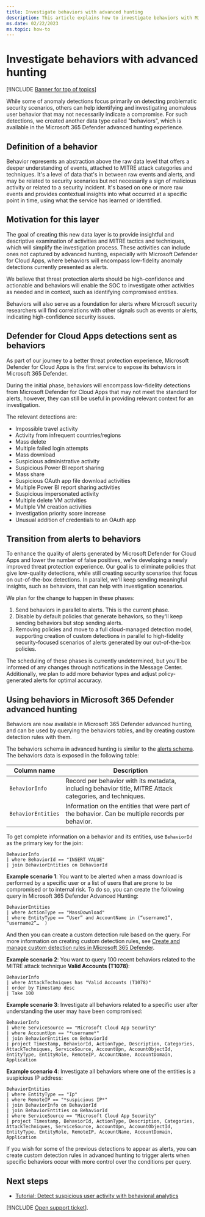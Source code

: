 ```yaml
---
title: Investigate behaviors with advanced hunting
description: This article explains how to investigate behaviors with Microsoft 365 Defender advanced hunting in Microsoft Defender for Cloud Apps. 
ms.date: 02/22/2023
ms.topic: how-to
---
```

# Investigate behaviors with advanced hunting

[!INCLUDE [Banner for top of topics](includes/banner.md)]

While some of anomaly detections focus primarily on detecting problematic security scenarios, others can help identifying and investigating anomalous user behavior that may not necessarily indicate a compromise. For such detections, we created another data type called "behaviors", which is available in the Microsoft 365 Defender advanced hunting experience.

## Definition of a behavior

Behavior represents an abstraction above the raw data level that offers a deeper understanding of events, attached to MITRE attack categories and techniques. It's a level of data that's in between raw events and alerts, and may be related to security scenarios but not necessarily a sign of malicious activity or related to a security incident. It's based on one or more raw events and provides contextual insights into what occurred at a specific point in time, using what the service has learned or identified.

## Motivation for this layer

The goal of creating this new data layer is to provide insightful and descriptive examination of activities and MITRE tactics and techniques, which will simplify the investigation process. These activities can include ones not captured by advanced hunting, especially with Microsoft Defender for Cloud Apps, where behaviors will encompass low-fidelity anomaly detections currently presented as alerts.

We believe that threat protection alerts should be high-confidence and actionable and behaviors will enable the SOC to investigate other activities as needed and in context, such as identifying compromised entities.

Behaviors will also serve as a foundation for alerts where Microsoft security researchers will find correlations with other signals such as events or alerts, indicating high-confidence security issues.

## Defender for Cloud Apps detections sent as behaviors

As part of our journey to a better threat protection experience, Microsoft Defender for Cloud Apps is the first service to expose its behaviors in Microsoft 365 Defender.

During the initial phase, behaviors will encompass low-fidelity detections from Microsoft Defender for Cloud Apps that may not meet the standard for alerts, however, they can still be useful in providing relevant context for an investigation.

The relevant detections are:

- Impossible travel activity
- Activity from infrequent countries/regions
- Mass delete
- Multiple failed login attempts
- Mass download
- Suspicious administrative activity
- Suspicious Power BI report sharing
- Mass share
- Suspicious OAuth app file download activities
- Multiple Power BI report sharing activities
- Suspicious impersonated activity
- Multiple delete VM activities
- Multiple VM creation activities
- Investigation priority score increase
- Unusual addition of credentials to an OAuth app

## Transition from alerts to behaviors

To enhance the quality of alerts generated by Microsoft Defender for Cloud Apps and lower the number of false positives, we're developing a newly improved threat protection experience. Our goal is to eliminate policies that give low-quality detections, while still creating security scenarios that focus on out-of-the-box detections. In parallel, we'll keep sending meaningful insights, such as behaviors, that can help with investigation scenarios.

We plan for the change to happen in these phases:

1. Send behaviors in parallel to alerts. This is the current phase.
1. Disable by default policies that generate behaviors, so they'll keep sending behaviors but stop sending alerts.
1. Removing policies and move to a full cloud-managed detection model, supporting creation of custom detections in parallel to high-fidelity security-focused scenarios of alerts generated by our out-of-the-box policies.

The scheduling of these phases is currently undetermined, but you'll be informed of any changes through notifications in the Message Center. Additionally, we plan to add more behavior types and adjust policy-generated alerts for optimal accuracy.

## Using behaviors in Microsoft 365 Defender advanced hunting

Behaviors are now available in Microsoft 365 Defender advanced hunting, and can be used by querying the behaviors tables, and by creating custom detection rules with them.

The behaviors schema in advanced hunting is similar to the [alerts schema](/microsoft-365/security/defender/advanced-hunting-alertinfo-table). The behaviors data is exposed in the following table:

|Column name  |Description  |
|---------|---------|
|`BehaviorInfo`    |  Record per behavior with its metadata, including behavior title, MITRE Attack categories, and techniques. |
| `BehaviorEntities`      | Information on the entities that were part of the behavior. Can be multiple records per behavior.        |

To get complete information on a behavior and its entities, use `BehaviorId` as the primary key for the join:

```kusto
BehaviorInfo
| where BehaviorId == "INSERT VALUE"
| join BehaviorEntities on BehaviorId
```

**Example scenario 1**: You want to be alerted when a mass download is performed by a specific user or a list of users that are prone to be compromised or to internal risk. To do so, you can create the following query in Microsoft 365 Defender Advanced Hunting:

```kusto
BehaviorEntities
| where ActionType == "MassDownload" 
| where EntityType == “User” and AccountName in (“username1”, “username2”…  ) 
```

And then you can create a custom detection rule based on the query. For more information on creating custom detection rules, see [Create and manage custom detection rules in Microsoft 365 Defender](/microsoft-365/security/defender/custom-detection-rules).

**Example scenario 2**: You want to query 100 recent behaviors related to the MITRE attack technique **Valid Accounts (T1078)**:

```kusto
BehaviorInfo
| where AttackTechniques has "Valid Accounts (T1078)"
| order by Timestamp desc 
| Take 100
```

**Example scenario 3**: Investigate all behaviors related to a specific user after understanding the user may have been compromised:

```kusto
BehaviorInfo
| where ServiceSource == "Microsoft Cloud App Security"
| where AccountUpn == "*username*"
| join BehaviorEntities on BehaviorId
| project Timestamp, BehaviorId, ActionType, Description, Categories, AttackTechniques, ServiceSource, AccountUpn, AccountObjectId, EntityType, EntityRole, RemoteIP, AccountName, AccountDomain, Application
```

**Example scenario 4**: Investigate all behaviors where one of the entities is a suspicious IP address:

```kusto
BehaviorEntities
| where EntityType == "Ip"
| where RemoteIP == "*suspicious IP*"
| join BehaviorInfo on BehaviorId
| join BehaviorEntities on BehaviorId
| where ServiceSource == "Microsoft Cloud App Security"
| project Timestamp, BehaviorId, ActionType, Description, Categories, AttackTechniques, ServiceSource, AccountUpn, AccountObjectId, EntityType, EntityRole, RemoteIP, AccountName, AccountDomain, Application
```

If you wish for some of the previous detections to appear as alerts, you can create custom detection rules in advanced hunting to trigger alerts when specific behaviors occur with more control over the conditions per query.

## Next steps

- [Tutorial: Detect suspicious user activity with behavioral analytics](tutorial-suspicious-activity.md)

[!INCLUDE [Open support ticket](includes/support.md)].
